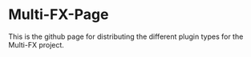 # Multi-FX-Page
This is the github page for distributing the different plugin types for the Multi-FX project.
